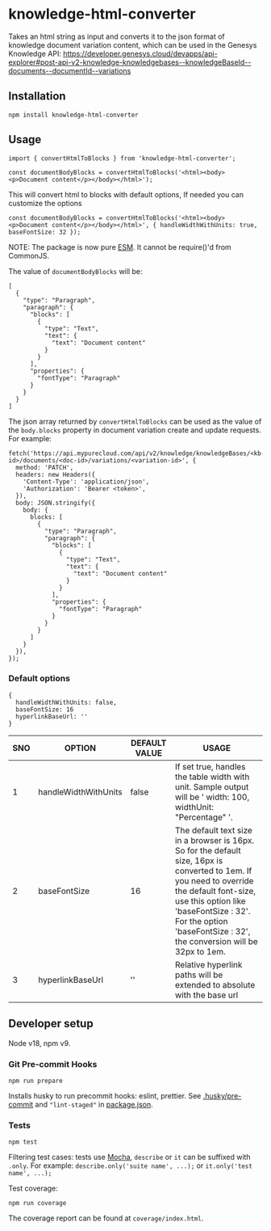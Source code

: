 # knowledge-html-converter

Takes an html string as input and converts it to the json format of knowledge document variation content, which can be used in the Genesys Knowledge API: https://developer.genesys.cloud/devapps/api-explorer#post-api-v2-knowledge-knowledgebases--knowledgeBaseId--documents--documentId--variations

## Installation

`npm install knowledge-html-converter`

## Usage

```
import { convertHtmlToBlocks } from 'knowledge-html-converter';

const documentBodyBlocks = convertHtmlToBlocks('<html><body><p>Document content</p></body></html>');
```

This will convert html to blocks with default options, If needed you can customize the options

```
const documentBodyBlocks = convertHtmlToBlocks('<html><body><p>Document content</p></body></html>', { handleWidthWithUnits: true, baseFontSize: 32 });
```

NOTE: The package is now pure [ESM](https://developer.mozilla.org/en-US/docs/Web/JavaScript/Guide/Modules). It cannot be require()'d from CommonJS.

The value of `documentBodyBlocks` will be:

```
[
  {
    "type": "Paragraph",
    "paragraph": {
      "blocks": [
        {
          "type": "Text",
          "text": {
            "text": "Document content"
          }
        }
      ],
      "properties": {
        "fontType": "Paragraph"
      }
    }
  }
]
```

The json array returned by `convertHtmlToBlocks` can be used as the value of the `body.blocks` property in document variation create and update requests. For example:

```
fetch('https://api.mypurecloud.com/api/v2/knowledge/knowledgeBases/<kb-id>/documents/<doc-id>/variations/<variation-id>', {
  method: 'PATCH',
  headers: new Headers({
    'Content-Type': 'application/json',
    'Authorization': 'Bearer <token>',
  }),
  body: JSON.stringify({
    body: {
      blocks: [
        {
          "type": "Paragraph",
          "paragraph": {
            "blocks": [
              {
                "type": "Text",
                "text": {
                  "text": "Document content"
                }
              }
            ],
            "properties": {
              "fontType": "Paragraph"
            }
          }
        }
      ]
    }
  }),
});
```

### Default options

```
{
  handleWidthWithUnits: false,
  baseFontSize: 16
  hyperlinkBaseUrl: ''
}
```

| SNO | OPTION               | DEFAULT VALUE | USAGE                                                                                                                                                                                                                                                           |
| --- | -------------------- | ------------- | --------------------------------------------------------------------------------------------------------------------------------------------------------------------------------------------------------------------------------------------------------------- |
| 1   | handleWidthWithUnits | false         | If set true, handles the table width with unit. Sample output will be ' width: 100, widthUnit: "Percentage" '.                                                                                                                                                  |
| 2   | baseFontSize         | 16            | The default text size in a browser is 16px. So for the default size, 16px is converted to 1em. If you need to override the default font-size, use this option like 'baseFontSize : 32'. For the option 'baseFontSize : 32', the conversion will be 32px to 1em. |
| 3   | hyperlinkBaseUrl     | ''            | Relative hyperlink paths will be extended to absolute with the base url                                                                                                                                                                                         |

## Developer setup

Node v18, npm v9.

### Git Pre-commit Hooks

`npm run prepare`

Installs husky to run precommit hooks: eslint, prettier. See [.husky/pre-commit](.husky/pre-commit) and `"lint-staged"` in [package.json](package.json).

### Tests

`npm test`

Filtering test cases: tests use [Mocha](https://mochajs.org/), `describe` or `it` can be suffixed with `.only`. For example: `describe.only('suite name', ...);` or `it.only('test name', ...);`

Test coverage:

`npm run coverage`

The coverage report can be found at `coverage/index.html`.

